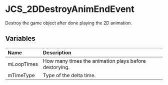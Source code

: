 # JCS_2DDestroyAnimEndEvent

Destroy the game object after done playing the 2D animation.

## Variables

| Name           | Description                                           |
|:---------------|:------------------------------------------------------|
| mLoopTimes     | How many times the animation plays before destorying. |
| mTimeType      | Type of the delta time.                               |
